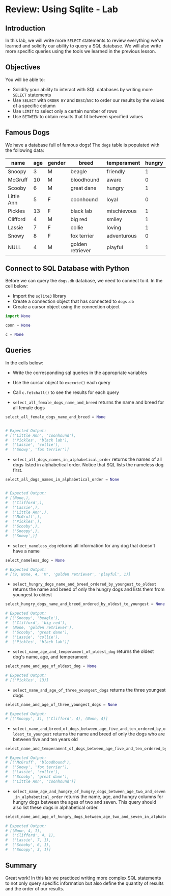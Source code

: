 
# Review: Using Sqlite - Lab

## Introduction

In this lab, we will write more `SELECT` statements to review everything we've learned and solidify our ability to query a SQL database.  We will also write more specific queries using the tools we learned in the previous lesson.

## Objectives

You will be able to: 

- Solidify your ability to interact with SQL databases by writing more `SELECT` statements
- Use `SELECT` with `ORDER BY` and `DESC`/`ASC` to order our results by the values of a specific column
- Use `LIMIT` to select only a certain number of rows
- Use `BETWEEN` to obtain results that fit between specified values

## Famous Dogs

We have a database full of famous dogs!  The `dogs` table is populated with the following data:

|name      |age    |gender |breed           |temperament|hungry |
|----------|-------|-------|----------------|-----------|-------|
|Snoopy    |3      |M      |beagle          |friendly   |1      |
|McGruff   |10     |M      |bloodhound      |aware      |0      |
|Scooby    |6      |M      |great dane      |hungry     |1      |
|Little Ann|5      |F      |coonhound       |loyal      |0      |
|Pickles   |13     |F      |black lab       |mischievous|1      |
|Clifford  |4      |M      |big red         |smiley     |1      |
|Lassie    |7      |F      |collie          |loving     |1      |
|Snowy     |8      |F      |fox terrier     |adventurous|0      |
|NULL      |4      |M      |golden retriever|playful    |1      |

## Connect to SQL Database with Python

Before we can query the `dogs.db` database, we need to connect to it.  In the cell below:

* Import the `sqlite3` library
* Create a connection object that has connected to `dogs.db`
* Create a cursor object using the connection object


```python
import None

conn = None

c = None
```

## Queries

In the cells below:

* Write the corresponding sql queries in the appropriate variables
* Use the cursor object to `execute()` each query
* Call `c.fetchall()` to see the results for each query

* `select_all_female_dogs_name_and_breed` returns the name and breed for all female dogs


```python
select_all_female_dogs_name_and_breed = None


# Expected Output:
# [('Little Ann', 'coonhound'),
#  ('Pickles', 'black lab'),
#  ('Lassie', 'collie'),
#  ('Snowy', 'fox terrier')]
```

* `select_all_dogs_names_in_alphabetical_order` returns the names of all dogs listed in alphabetical order.  Notice that SQL lists the nameless dog first.


```python
select_all_dogs_names_in_alphabetical_order = None


# Expected Output:
# [(None,),
#  ('Clifford',),
#  ('Lassie',),
#  ('Little Ann',),
#  ('McGruff',),
#  ('Pickles',),
#  ('Scooby',),
#  ('Snoopy',),
#  ('Snowy',)]
```

* `select_nameless_dog` returns all information for any dog that doesn't have a name


```python
select_nameless_dog = None

# Expected Output:
# [(9, None, 4, 'M', 'golden retriever', 'playful', 1)]
```

* `select_hungry_dogs_name_and_breed_ordered_by_youngest_to_oldest` returns the name and breed of only the hungry dogs and lists them from youngest to oldest


```python
select_hungry_dogs_name_and_breed_ordered_by_oldest_to_youngest = None

# Expected Output:
# [('Snoopy', 'beagle'),
#  ('Clifford', 'big red'),
#  (None, 'golden retriever'),
#  ('Scooby', 'great dane'),
#  ('Lassie', 'collie'),
#  ('Pickles', 'black lab')]
```

* `select_name_age_and_temperament_of_oldest_dog` returns the oldest dog's name, age, and temperament


```python
select_name_and_age_of_oldest_dog = None

# Expected Output:
# [('Pickles', 13)]
```

* `select_name_and_age_of_three_youngest_dogs` returns the three youngest dogs


```python
select_name_and_age_of_three_youngest_dogs = None

# Expected Output:
# [('Snoopy', 3), ('Clifford', 4), (None, 4)]
```

* `select_name_and_breed_of_dogs_between_age_five_and_ten_ordered_by_oldest_to_youngest` returns the name and breed of only the dogs who are between five and ten years old


```python
select_name_and_temperament_of_dogs_between_age_five_and_ten_ordered_by_oldest_to_youngest = None

# Expected Output: 
# [('McGruff', 'bloodhound'),
#  ('Snowy', 'fox terrier'),
#  ('Lassie', 'collie'),
#  ('Scooby', 'great dane'),
#  ('Little Ann', 'coonhound')]
```

* `select_name_age_and_hungry_of_hungry_dogs_between_age_two_and_seven_in_alphabetical_order` returns the name, age, and hungry columns for hungry dogs between the ages of two and seven.  This query should also list these dogs in alphabetical order.


```python
select_name_and_age_of_hungry_dogs_between_age_two_and_seven_in_alphabetical_order = None

# Expected Output:
# [(None, 4, 1),
#  ('Clifford', 4, 1),
#  ('Lassie', 7, 1),
#  ('Scooby', 6, 1),
#  ('Snoopy', 3, 1)]
```

## Summary

Great work! In this lab we practiced writing more complex SQL statements to not only query specific information but also define the quantity of results and the order of our results. 
